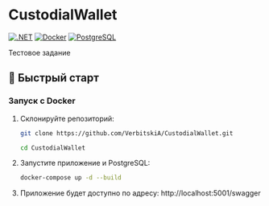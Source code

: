 # CustodialWallet

[![.NET](https://img.shields.io/badge/.NET-8.0-blue)](https://dotnet.microsoft.com/)
[![Docker](https://img.shields.io/badge/Docker-✓-blue)](https://www.docker.com/)
[![PostgreSQL](https://img.shields.io/badge/PostgreSQL-15+-blue)](https://www.postgresql.org/)

Тестовое задание

## 🚀 Быстрый старт

### Запуск с Docker

1. Склонируйте репозиторий:
   ```bash
   git clone https://github.com/VerbitskiA/CustodialWallet.git
   ```
   ```bash
   cd CustodialWallet
    ```
   
2. Запустите приложение и PostgreSQL:
    ```bash
    docker-compose up -d --build

3. Приложение будет доступно по адресу:
   http://localhost:5001/swagger